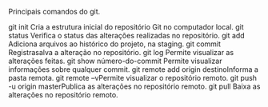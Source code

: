 Principais comandos do git.

git init Cria a estrutura inicial do repositório Git no computador local.
git status Verifica o status das alterações realizadas no repositório.
git add Adiciona arquivos ao histórico do projeto, na staging.
git commit Registrasalva a alteração no repositório.
git log Permite visualizar as alterações feitas.
git show número-do-commit Permite visualizar informações sobre qualquer commit.
git remote add origin destinoInforma a pasta remota.
git remote –vPermite visualizar o repositório remoto.
git push -u origin masterPublica as alterações no repositório remoto.
git pull Baixa as alterações no repositório remoto.
